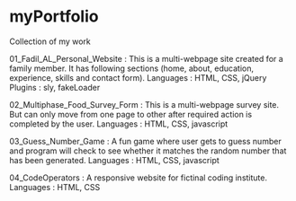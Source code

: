 # myPortfolio
Collection of my work

01_Fadil_AL_Personal_Website   :    This is a multi-webpage site created for a family member. It has following sections
                                    (home, about, education, experience, skills and contact form).
                                    Languages : HTML, CSS, jQuery
                                    Plugins : sly, fakeLoader
                                    
02_Multiphase_Food_Survey_Form :    This is a multi-webpage survey site. But can only move from one page to other after required
                                    action is completed by the user. 
                                    Languages : HTML, CSS, javascript
                                    
03_Guess_Number_Game           :    A fun game where user gets to guess number and program will check to see whether it matches the
                                    random number that has been generated. 
                                    Languages : HTML, CSS, javascript
                                    
04_CodeOperators               :    A responsive website for fictinal coding institute.
                                    Languages : HTML, CSS
